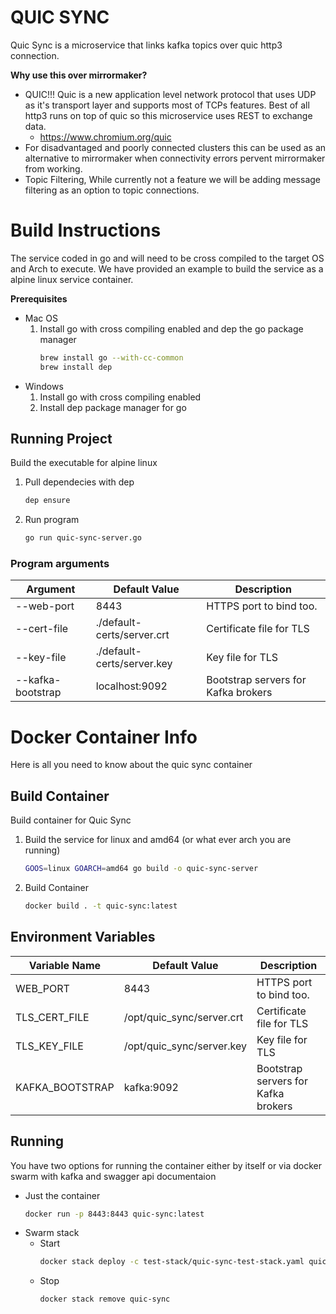# QUIC SYNC

Quic Sync is a microservice that links kafka topics over quic http3 connection.

**Why use this over mirrormaker?**
   -  QUIC!!! Quic is a new application level network protocol that uses UDP as it's transport layer and supports most of TCPs features.  Best of all http3 runs on top of quic so this microservice uses REST to exchange data.
      - https://www.chromium.org/quic
   - For disadvantaged and poorly connected clusters this can be used as an alternative to mirrormaker when connectivity errors pervent mirrormaker from working.
   - Topic Filtering,  While currently not a feature we will be adding message filtering as an option to topic connections.

# Build Instructions

The service coded in go and will need to be cross compiled to the target OS and Arch to execute.  We have provided an example to build the service as a alpine linux service container.

**Prerequisites**
   * Mac OS
      1. Install go with cross compiling enabled and dep the go package manager
         ```bash
         brew install go --with-cc-common
         brew install dep
         ```
   * Windows
      1. Install go with cross compiling enabled
      2. Install dep package manager for go

## Running Project

Build the executable for alpine linux 
1. Pull dependecies with dep
   ```bash
   dep ensure
   ```
2. Run program
   ```bash
   go run quic-sync-server.go
   ```
 ### Program arguments

 | Argument | Default Value | Description |
| ----------- | ----------- | -------- |
| --web-port        | 8443                      | HTTPS port to bind too.
| --cert-file      | ./default-certs/server.crt | Certificate file for TLS
| --key-file      | ./default-certs/server.key | Key file for TLS
| --kafka-bootstrap |      localhost:9092      | Bootstrap servers for Kafka brokers

# Docker Container Info

Here is all you need to know about the quic sync container

## Build Container

Build container for Quic Sync

1. Build the service for linux and amd64 (or what ever arch you are running)
   ```bash
   GOOS=linux GOARCH=amd64 go build -o quic-sync-server
   ```
1. Build Container
   ```bash
   docker build . -t quic-sync:latest
   ```

## Environment Variables

| Variable Name | Default Value | Description |
| ----------- | ----------- | -------- |
| WEB_PORT        | 8443                      | HTTPS port to bind too.
| TLS_CERT_FILE       | /opt/quic_sync/server.crt | Certificate file for TLS
| TLS_KEY_FILE        | /opt/quic_sync/server.key | Key file for TLS
| KAFKA_BOOTSTRAP | kafka:9092            | Bootstrap servers for Kafka brokers

## Running

You have two options for running the container either by itself or via docker swarm with kafka and swagger api documentaion

* Just the container
   ```bash
   docker run -p 8443:8443 quic-sync:latest
   ```
* Swarm stack
  * Start
     ```bash
     docker stack deploy -c test-stack/quic-sync-test-stack.yaml quic-sync
     ```
  * Stop
    ```bash
    docker stack remove quic-sync
    ```